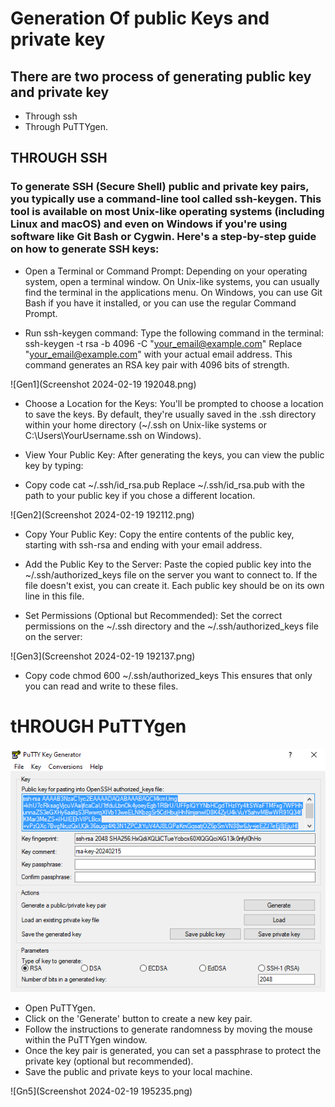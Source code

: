 # Generation Of public Keys and private key

## There are two process of generating public key and private key
* Through ssh
* Through PuTTYgen.

## THROUGH SSH

### To generate SSH (Secure Shell) public and private key pairs, you typically use a command-line tool called ssh-keygen. This tool is available on most Unix-like operating systems (including Linux and macOS) and even on Windows if you're using software like Git Bash or Cygwin. Here's a step-by-step guide on how to generate SSH keys:

* Open a Terminal or Command Prompt:
Depending on your operating system, open a terminal window. On Unix-like systems, you can usually find the terminal in the applications menu. On Windows, you can use Git Bash if you have it installed, or you can use the regular Command Prompt.

* Run ssh-keygen command:
Type the following command in the terminal:
ssh-keygen -t rsa -b 4096 -C "your_email@example.com"
Replace "your_email@example.com" with your actual email address. This command generates an RSA key pair with 4096 bits of strength.

![Gen1](Screenshot 2024-02-19 192048.png)

* Choose a Location for the Keys:
You'll be prompted to choose a location to save the keys. By default, they're usually saved in the .ssh directory within your home directory (~/.ssh on Unix-like systems or C:\Users\YourUsername\.ssh on Windows).


* View Your Public Key:
After generating the keys, you can view the public key by typing:

* Copy code
cat ~/.ssh/id_rsa.pub
Replace ~/.ssh/id_rsa.pub with the path to your public key if you chose a different location.

![Gen2](Screenshot 2024-02-19 192112.png)

*  Copy Your Public Key:
Copy the entire contents of the public key, starting with ssh-rsa and ending with your email address.

* Add the Public Key to the Server:
Paste the copied public key into the ~/.ssh/authorized_keys file on the server you want to connect to. If the file doesn't exist, you can create it. Each public key should be on its own line in this file.

* Set Permissions (Optional but Recommended):
Set the correct permissions on the ~/.ssh directory and the ~/.ssh/authorized_keys file on the server:

![Gen3](Screenshot 2024-02-19 192137.png)

* Copy code
chmod 600 ~/.ssh/authorized_keys
This ensures that only you can read and write to these files.

# tHROUGH PuTTYgen

![Gen4](puttygen.PNG)

* Open PuTTYgen.
* Click on the 'Generate' button to create a new key pair.
* Follow the instructions to generate randomness by moving the mouse within the PuTTYgen window.
* Once the key pair is generated, you can set a passphrase to protect the private key (optional but recommended).
* Save the public and private keys to your local machine.

![Gn5](Screenshot 2024-02-19 195235.png)
